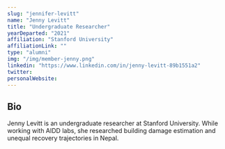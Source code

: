 ```yaml
---
slug: "jennifer-levitt"
name: "Jenny Levitt"
title: "Undergraduate Researcher"
yearDeparted: "2021"
affiliation: "Stanford University"
affiliationLink: ""
type: "alumni"
img: "/img/member-jenny.png"
linkedin: "https://www.linkedin.com/in/jenny-levitt-89b1551a2"
twitter: 
personalWebsite: 
---
```

## Bio

Jenny Levitt is an undergraduate researcher at Stanford University.
While working with AIDD labs, she researched building damage estimation and unequal recovery trajectories in Nepal.